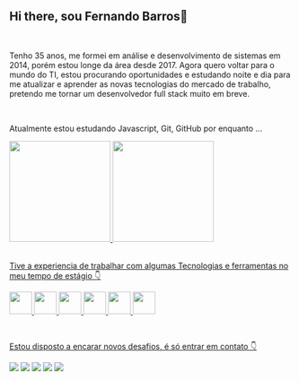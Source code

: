 ## Hi there, sou Fernando Barros👋

<br>

Tenho 35 anos, me formei em análise e desenvolvimento de sistemas em 2014, porém estou longe da área desde 2017.
Agora quero voltar para o mundo do TI, estou procurando oportunidades e estudando noite e dia para me atualizar e aprender as novas tecnologias do mercado de trabalho, pretendo me tornar um desenvolvedor full stack muito em breve.

<br>

Atualmente estou estudando Javascript, Git, GitHub por enquanto ...

<div>
          <a href="https://github.com/febarros06">
          <img loading="lazy" height="180em" src="https://github-readme-stats.vercel.app/api/top-langs/?username=febarros06&layout=compact&langs_count=7&theme=dracula"/>
          <img loading="lazy" height="180em" src="https://github-readme-stats.vercel.app/api?username=febarros06&show_icons=true&theme=dracula&include_all_commits=true&count_private=true"/>
</div>

<br>

Tive a experiencia de trabalhar com algumas Tecnologias e ferramentas no meu tempo de estágio 👇

<p>
          <img src="https://cdn.jsdelivr.net/gh/devicons/devicon@latest/icons/html5/html5-original.svg" width="40" height="40"/>          
          <img src="https://cdn.jsdelivr.net/gh/devicons/devicon@latest/icons/css3/css3-original-wordmark.svg" width="40" height="40"/>          
          <img src="https://cdn.jsdelivr.net/gh/devicons/devicon@latest/icons/php/php-original.svg" width="40" height="40"/>          
          <img src="https://cdn.jsdelivr.net/gh/devicons/devicon@latest/icons/mysql/mysql-original-wordmark.svg" width="40" height="40"/>          
          <img src="https://cdn.jsdelivr.net/gh/devicons/devicon@latest/icons/vscode/vscode-original-wordmark.svg" width="40" height="40" />
          <img src="https://cdn.jsdelivr.net/gh/devicons/devicon@latest/icons/javascript/javascript-original.svg" width="40" height="40"/>
          
</p>          

<br>

Estou disposto a encarar novos desafios, é só entrar em contato 👇

<div>
          <a href="https://www.youtube.com/channel/UCRbMSd-RCwg3-zSirZKvzww" target="_blank"><img loading="lazy" src="https://img.shields.io/badge/YouTube-FF0000?style=for-the-badge&logo=youtube&logoColor=white" target="_blank"></a>
          <a href="https://instagram.com/fernandobarros6" target="_blank"><img loading="lazy" src="https://img.shields.io/badge/-Instagram-%23E4405F?style=for-the-badge&logo=instagram&logoColor=white" target="_blank"></a>
          <a href="https://www.twitch.tv/febarros06" target="_blank"><img loading="lazy" src="https://img.shields.io/badge/Twitch-9146FF?style=for-the-badge&logo=twitch&logoColor=white" target="_blank"></a>
          <a href ="mailto:febarros06@gmail.com"><img loading="lazy" src="https://img.shields.io/badge/Gmail-D14836?style=for-the-badge&logo=gmail&logoColor=white" target="_blank"></a>
          <a href="https://www.linkedin.com/in/fernando-barros-2140b344/" target="_blank"><img loading="lazy" src="https://img.shields.io/badge/-LinkedIn-%230077B5?style=for-the-badge&logo=linkedin&logoColor=white" target="_blank"></a>   
</div>
